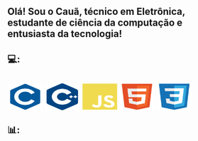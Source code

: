 ## Olá! Sou o Cauã, técnico em Eletrônica, estudante de ciência da computação e entusiasta da tecnologia!


## 💻: 
<div style="display: inline_block; margin=50px"><br>
  <img align="center" alt="Caua-C" height="60" width="80" src="https://github.com/devicons/devicon/blob/master/icons/c/c-plain.svg">
  <img align="center" alt="Caua-CSS" height="60" width="80" src="https://github.com/devicons/devicon/blob/master/icons/cplusplus/cplusplus-plain.svg">
  <img align="center" alt="Caua-Js" height="60" width="80" src="https://raw.githubusercontent.com/devicons/devicon/master/icons/javascript/javascript-plain.svg">
  <img align="center" alt="Caua-HTML" height="60" width="80" src="https://raw.githubusercontent.com/devicons/devicon/master/icons/html5/html5-original.svg">
  <img align="center" alt="Rafa-CSS" height="60" width="80" src="https://raw.githubusercontent.com/devicons/devicon/master/icons/css3/css3-original.svg"><br/>
  
</div>

## 📊:

 <!-- [![GitHub Streak](https://github-readme-streak-stats.herokuapp.com?user=cauamp&theme=dracula&date_format=j%20M%5B%20Y%5D)](https://git.io/streak-stats) -->
 <!-- [![Top Langs](https://github-readme-stats.vercel.app/api/top-langs/?username=cauamp&theme=dracula)](https://github.com/cauamp/github-readme-stats)  -->
  <!-- [![Caua's GitHub stats](https://github-readme-stats.vercel.app/api?username=cauamp&theme=dracula)](https://github.com/cauamp/github-readme-stats)  -->
